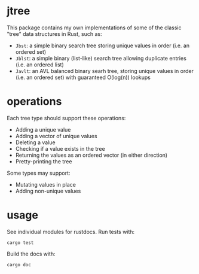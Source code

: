 # jtree

This package contains my own implementations of some of the classic "tree" data structures in Rust, such as:

- `Jbst`: a simple binary search tree storing unique values in order (i.e. an ordered set)
- `Jblst`: a simple binary (list-like) search tree allowing duplicate entries (i.e. an ordered list)
- `Javlt`: an AVL balanced binary searh tree, storing unique values in order (i.e. an ordered set) with guaranteed O(log(n)) lookups

# operations

Each tree type should support these operations:

- Adding a unique value
- Adding a vector of unique values
- Deleting a value
- Checking if a value exists in the tree
- Returning the values as an ordered vector (in either direction)
- Pretty-printing the tree

Some types may support:

- Mutating values in place
- Adding non-unique values

# usage

See individual modules for rustdocs.  Run tests with:

    cargo test

Build the docs with:

    cargo doc
